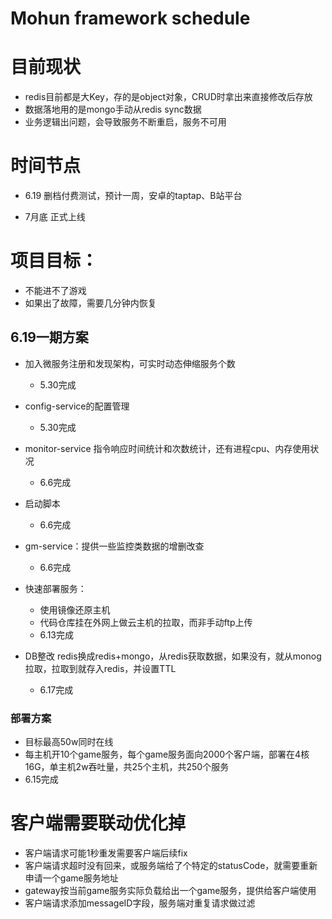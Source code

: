 Mohun framework schedule
======================

# 目前现状

- redis目前都是大Key，存的是object对象，CRUD时拿出来直接修改后存放
- 数据落地用的是mongo手动从redis sync数据
- 业务逻辑出问题，会导致服务不断重启，服务不可用

# 时间节点
- 6.19
删档付费测试，预计一周，安卓的taptap、B站平台

- 7月底
正式上线

# 项目目标：
- 不能进不了游戏
- 如果出了故障，需要几分钟内恢复


## 6.19一期方案    
- 加入微服务注册和发现架构，可实时动态伸缩服务个数
    - 5.30完成
    
- config-service的配置管理
    - 5.30完成
    
- monitor-service
指令响应时间统计和次数统计，还有进程cpu、内存使用状况
    - 6.6完成
    
- 启动脚本
    - 6.6完成
    
- gm-service：提供一些监控类数据的增删改查
    - 6.6完成
    
- 快速部署服务：
    - 使用镜像还原主机
    - 代码仓库挂在外网上做云主机的拉取，而非手动ftp上传
    - 6.13完成
      
- DB整改
redis换成redis+mongo，从redis获取数据，如果没有，就从monog拉取，拉取到就存入redis，并设置TTL
    - 6.17完成

### 部署方案
- 目标最高50w同时在线
- 每主机开10个game服务，每个game服务面向2000个客户端，部署在4核16G，单主机2w吞吐量，共25个主机，共250个服务
- 6.15完成



# 客户端需要联动优化掉
- 客户端请求可能1秒重发需要客户端后续fix
- 客户端请求超时没有回来，或服务端给了个特定的statusCode，就需要重新申请一个game服务地址
- gateway按当前game服务实际负载给出一个game服务，提供给客户端使用
- 客户端请求添加messageID字段，服务端对重复请求做过滤





